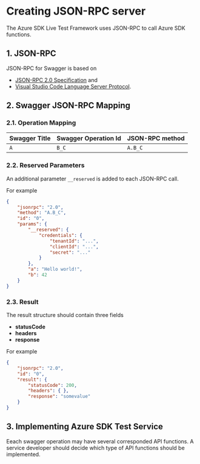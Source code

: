 # Creating JSON-RPC server

The Azure SDK Live Test Framework uses JSON-RPC to call Azure SDK functions.

## 1. JSON-RPC

JSON-RPC for Swagger is based on

- [JSON-RPC 2.0 Specification](http://www.jsonrpc.org/specification) and
- [Visual Studio Code Language Server Protocol](https://github.com/Microsoft/language-server-protocol/blob/master/protocol.md#base-protocol).

## 2. Swagger JSON-RPC Mapping

### 2.1. Operation Mapping

|Swagger Title|Swagger Operation Id|JSON-RPC method|
|-------------|--------------------|---------------|
|`A`          |`B_C`               |`A.B_C`        |

### 2.2. Reserved Parameters

An additional parameter `__reserved` is added to each JSON-RPC call.

For example

```json
{
    "jsonrpc": "2.0",
    "method": "A.B_C",
    "id": "0",
    "params": {
        "__reserved": {
            "credentials": {
                "tenantId": "...",
                "clientId": "...",
                "secret": "..."
            }
        },
        "a": "Hello world!",
        "b": 42
    }
}
```

### 2.3. Result

The result structure should contain three fields
- **statusCode**
- **headers**
- **response**

For example

```json
{
    "jsonrpc": "2.0",
    "id": "0",
    "result": {
        "statusCode": 200,
        "headers": { },
        "response": "somevalue"
    }
}
```

## 3. Implementing Azure SDK Test Service

Eeach swagger operation may have several corresponded API functions. A service developer should decide which type of API functions should be implemented.
